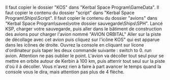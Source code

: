 Il faut copier le dossier "KOS" dans "Kerbal Space Program\GameData".
Il faut copier le contenu du dossier "script" dans "Kerbal Space Program\Ships\Script".
Il faut copier le contenu du dossier "avions" dans "Kerbal Space Program\saves\votre dossier sauvegarde\Ships\SPH".
Lancé KSP, charger votre sauvegarde, puis aller dans le bâtiment de construction des avions pour charger l'avion nommé "AVION ORBITAL"
Aller sur la piste de décollage avec cet avion puis cliquez sur l'icône KOS" qui est apparue dans les icônes de droite.
Ouvrez la console en cliquant sur licone d'ordinateur puis taper les deux commande suivante :
switch to 0.
run avion.
Attention ne pas oublier le point.
L'avion va décoller tout seul pour se mettre en orbite autour de Kerbin à 100 km, puis atterrir tout seul sur la piste d'où il à décoller.
Vous n'avez rien à faire à part avancer le temps quand la console vous le dira, mais attention pas plus de 4 flèche.
